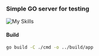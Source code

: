 ### Simple GO server for testing
![My Skills](https://skillicons.dev/icons?i=go&perline=1&theme=dark)

#### Build 
```bash
go build -C ./cmd -o ../build/app 
```